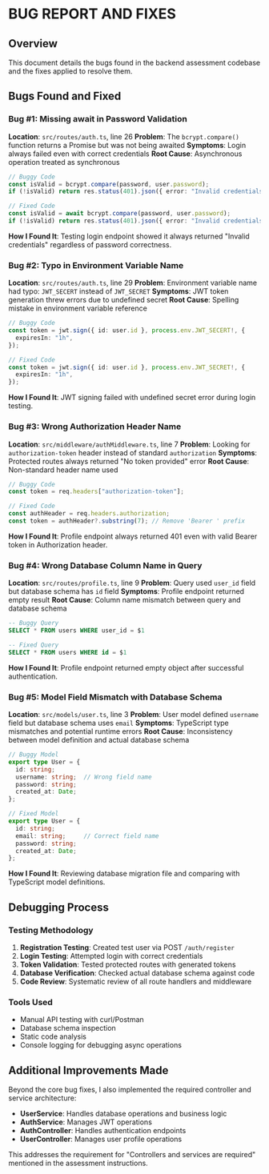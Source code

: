 # BUG REPORT AND FIXES

## Overview

This document details the bugs found in the backend assessment codebase and the fixes applied to resolve them.

## Bugs Found and Fixed

### Bug #1: Missing await in Password Validation

**Location**: `src/routes/auth.ts`, line 26
**Problem**: The `bcrypt.compare()` function returns a Promise but was not being awaited
**Symptoms**: Login always failed even with correct credentials
**Root Cause**: Asynchronous operation treated as synchronous

```typescript
// Buggy Code
const isValid = bcrypt.compare(password, user.password);
if (!isValid) return res.status(401).json({ error: "Invalid credentials" });

// Fixed Code
const isValid = await bcrypt.compare(password, user.password);
if (!isValid) return res.status(401).json({ error: "Invalid credentials" });
```

**How I Found It**: Testing login endpoint showed it always returned "Invalid credentials" regardless of password correctness.

### Bug #2: Typo in Environment Variable Name

**Location**: `src/routes/auth.ts`, line 29
**Problem**: Environment variable name had typo: `JWT_SECERT` instead of `JWT_SECRET`
**Symptoms**: JWT token generation threw errors due to undefined secret
**Root Cause**: Spelling mistake in environment variable reference

```typescript
// Buggy Code
const token = jwt.sign({ id: user.id }, process.env.JWT_SECERT!, {
  expiresIn: "1h",
});

// Fixed Code
const token = jwt.sign({ id: user.id }, process.env.JWT_SECRET!, {
  expiresIn: "1h",
});
```

**How I Found It**: JWT signing failed with undefined secret error during login testing.

### Bug #3: Wrong Authorization Header Name

**Location**: `src/middleware/authMiddleware.ts`, line 7
**Problem**: Looking for `authorization-token` header instead of standard `authorization`
**Symptoms**: Protected routes always returned "No token provided" error
**Root Cause**: Non-standard header name used

```typescript
// Buggy Code
const token = req.headers["authorization-token"];

// Fixed Code
const authHeader = req.headers.authorization;
const token = authHeader?.substring(7); // Remove 'Bearer ' prefix
```

**How I Found It**: Profile endpoint always returned 401 even with valid Bearer token in Authorization header.

### Bug #4: Wrong Database Column Name in Query

**Location**: `src/routes/profile.ts`, line 9
**Problem**: Query used `user_id` field but database schema has `id` field
**Symptoms**: Profile endpoint returned empty result
**Root Cause**: Column name mismatch between query and database schema

```sql
-- Buggy Query
SELECT * FROM users WHERE user_id = $1

-- Fixed Query
SELECT * FROM users WHERE id = $1
```

**How I Found It**: Profile endpoint returned empty object after successful authentication.

### Bug #5: Model Field Mismatch with Database Schema

**Location**: `src/models/user.ts`, line 3
**Problem**: User model defined `username` field but database schema uses `email`
**Symptoms**: TypeScript type mismatches and potential runtime errors
**Root Cause**: Inconsistency between model definition and actual database schema

```typescript
// Buggy Model
export type User = {
  id: string;
  username: string;  // Wrong field name
  password: string;
  created_at: Date;
};

// Fixed Model
export type User = {
  id: string;
  email: string;     // Correct field name
  password: string;
  created_at: Date;
};
```

**How I Found It**: Reviewing database migration file and comparing with TypeScript model definitions.

## Debugging Process

### Testing Methodology
1. **Registration Testing**: Created test user via POST `/auth/register`
2. **Login Testing**: Attempted login with correct credentials
3. **Token Validation**: Tested protected routes with generated tokens
4. **Database Verification**: Checked actual database schema against code
5. **Code Review**: Systematic review of all route handlers and middleware

### Tools Used
- Manual API testing with curl/Postman
- Database schema inspection
- Static code analysis
- Console logging for debugging async operations

## Additional Improvements Made

Beyond the core bug fixes, I also implemented the required controller and service architecture:

- **UserService**: Handles database operations and business logic
- **AuthService**: Manages JWT operations
- **AuthController**: Handles authentication endpoints
- **UserController**: Manages user profile operations

This addresses the requirement for "Controllers and services are required" mentioned in the assessment instructions.